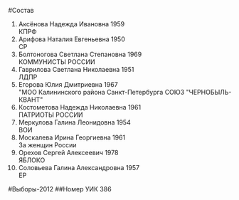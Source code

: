#Состав
1. Аксёнова Надежда Ивановна 1959   
    КПРФ
2. Арифова Наталия Евгеньевна 1950   
    СР
3. Болтоногова Светлана Степановна 1969   
    КОММУНИСТЫ РОССИИ
4. Гаврилова Светлана Николаевна 1951   
    ЛДПР
5. Егорова Юлия Дмитриевна 1967   
    "МОО Калининского района Санкт-Петербурга СОЮЗ "ЧЕРНОБЫЛЬ- КВАНТ"
6. Костометова Надежда Николаевна 1961   
    ПАТРИОТЫ РОССИИ
7. Меркулова Галина Леонидовна 1954   
    ВОИ
8. Москалева Ирина Георгиевна 1961   
    За женщин России
9. Орехов Сергей Алексеевич 1978   
    ЯБЛОКО
10. Соловьева Галина Александровна 1957   
    ЕР

#Выборы-2012
##Номер УИК
386